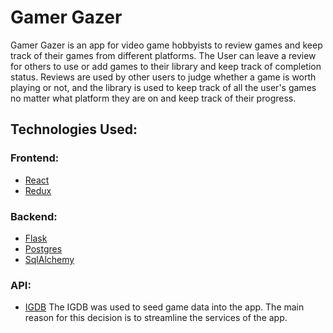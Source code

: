 # Gamer Gazer

Gamer Gazer is an app for video game hobbyists to review games and keep track of their games from different platforms. The User can leave a review for others to use or add games to their library and keep track of completion status. Reviews are used by other users to judge whether a game is worth playing or not, and the library is used to keep track of all the user's games no matter what platform they are on and keep track of their progress.

## Technologies Used:

### Frontend:

- [React](https://reactjs.org/docs/react-api.html)
- [Redux](https://redux.js.org/api/api-reference)

### Backend:

- [Flask](https://flask.palletsprojects.com/en/2.0.x/)
- [Postgres](https://www.postgresql.org/docs/)
- [SqlAlchemy](https://flask-sqlalchemy.palletsprojects.com/en/2.x/)

### API:

- [IGDB](https://api-docs.igdb.com/#about) The IGDB was used to seed game data into the app. The main reason for this decision is to streamline the services of the app.
